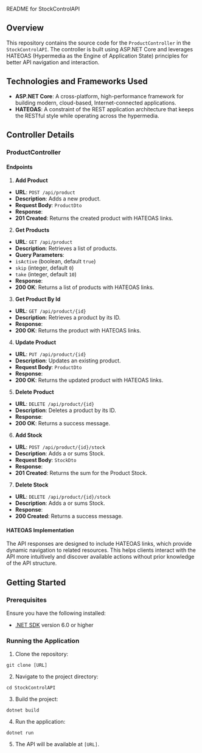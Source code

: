 README for StockControlAPI

## Overview
This repository contains the source code for the `ProductController` in the `StockControlAPI`. The controller is built using ASP.NET Core and leverages HATEOAS (Hypermedia as the Engine of Application State) principles for better API navigation and interaction.

## Technologies and Frameworks Used
- **ASP.NET Core**: A cross-platform, high-performance framework for building modern, cloud-based, Internet-connected applications.
- **HATEOAS**: A constraint of the REST application architecture that keeps the RESTful style while operating across the hypermedia.

## Controller Details
### ProductController
#### Endpoints
1. **Add Product**
- **URL**: `POST /api/product`
- **Description**: Adds a new product.
- **Request Body**: `ProductDto`
- **Response**:
- **201 Created**: Returns the created product with HATEOAS links.
2. **Get Products**
- **URL**: `GET /api/product`
- **Description**: Retrieves a list of products.
- **Query Parameters**:
- `isActive` (boolean, default `true`)
- `skip` (integer, default `0`)
- `take` (integer, default `10`)
- **Response**:
- **200 OK**: Returns a list of products with HATEOAS links.
3. **Get Product By Id**
- **URL**: `GET /api/product/{id}`
- **Description**: Retrieves a product by its ID.
- **Response**:
- **200 OK**: Returns the product with HATEOAS links.
4. **Update Product**
- **URL**: `PUT /api/product/{id}`
- **Description**: Updates an existing product.
- **Request Body**: `ProductDto`
- **Response**:
- **200 OK**: Returns the updated product with HATEOAS links.
5. **Delete Product**
- **URL**: `DELETE /api/product/{id}`
- **Description**: Deletes a product by its ID.
- **Response**:
- **200 OK**: Returns a success message.
6. **Add Stock**
- **URL**: `POST /api/product/{id}/stock`
- **Description**: Adds a or sums Stock.
- **Request Body**: `StockDto`
- **Response**:
- **201 Created**: Returns the sum for the Product Stock.
7. **Delete Stock**
- **URL**: `DELETE /api/product/{id}/stock`
- **Description**: Adds a or sums Stock.
- **Response**:
- **200 Created**: Returns a success message.

#### HATEOAS Implementation
The API responses are designed to include HATEOAS links, which provide dynamic navigation to related resources. This helps clients interact with the API more intuitively and discover available actions without prior knowledge of the API structure.

## Getting Started
### Prerequisites
Ensure you have the following installed:
- [.NET SDK]([URL]) version 6.0 or higher
### Running the Application
1. Clone the repository:
```
git clone [URL]
```
2. Navigate to the project directory:
```
cd StockControlAPI
```
3. Build the project:
```
dotnet build
```
4. Run the application:
```
dotnet run
```
5. The API will be available at `[URL]`.
